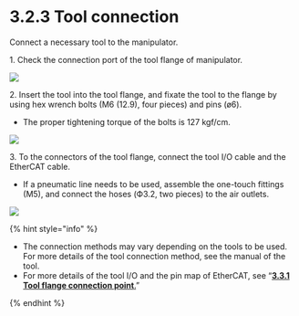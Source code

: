 # 3.2.3 Tool connection

Connect a necessary tool to the manipulator.

1\. Check the connection port of the tool flange of manipulator.

![](../../.gitbook/assets/tool_connect\_1.png)

2\.  Insert the tool into the tool flange, and fixate the tool to the flange by using hex wrench bolts (M6 (12.9), four pieces) and pins (ø6).

* The proper tightening torque of the bolts is 127 kgf/cm.

![](../../.gitbook/assets/tool_connect\_2.png)

3\. To the connectors of the tool flange, connect the tool I/O cable and the EtherCAT cable.

* If a pneumatic line needs to be used, assemble the one-touch fittings (M5), and connect the hoses (Ф3.2, two pieces) to the air outlets.

![](../../.gitbook/assets/tool_connect\_3.png)

{% hint style="info" %}
* The connection methods may vary depending on the tools to be used. For more details of the tool connection method, see the manual of the tool.
*   For more details of the tool I/O and the pin map of EtherCAT, see “[**3.3.1 Tool flange connection point**.](../3-3-robot-interface/1-tool-flange-connection-point/)”


{% endhint %}
